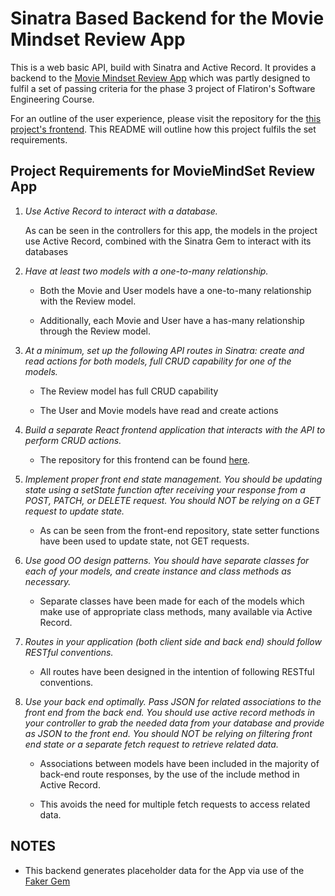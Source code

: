 # Sinatra Based Backend for the Movie Mindset Review App

This is a web basic API, build with Sinatra and Active Record. It provides a backend to the [Movie Mindset Review App](https://github.com/goose20090/phase-3-project-frontend) which was partly designed to fulfil a set of passing criteria for the phase 3 project of Flatiron's Software Engineering Course.

For an outline of the user experience, please visit the repository for the [this project's frontend](https://github.com/goose20090/phase-3-project-frontend). This README will outline how this project fulfils the set requirements.

## Project Requirements for MovieMindSet Review App


1) *Use Active Record to interact with a database.*

    As can be seen in the controllers for this app, the models in the project use Active Record, combined with the Sinatra Gem to interact with its databases


2)  *Have at least two models with a one-to-many relationship.*

    -  Both the Movie and User models have a one-to-many relationship with the Review model.
    
    - Additionally, each Movie and User have a has-many relationship through the Review model.

3) *At a minimum, set up the following API routes in Sinatra: create and read actions for both models, full CRUD capability for one of the models.*

    - The Review model has full CRUD capability

    - The User and Movie models have read and create actions

4) *Build a separate React frontend application that interacts with the API to
  perform CRUD actions.*

    - The repository for this frontend can be found [here](https://github.com/goose20090/phase-3-project-frontend).

5) *Implement proper front end state management. You should be updating state using a
  setState function after receiving your response from a POST, PATCH, or DELETE 
  request. You should NOT be relying on a GET request to update state.*

    - As can be seen from the front-end repository, state setter functions have been used to update state, not GET requests.

6) *Use good OO design patterns. You should have separate classes for each of your
  models, and create instance and class methods as necessary.*

    - Separate classes have been made for each of the models which make use of appropriate class methods, many available via Active Record.


7) *Routes in your application (both client side and back end) should follow RESTful
  conventions.*

    - All routes have been designed in the intention of following RESTful conventions.


8) *Use your back end optimally. Pass JSON for related associations to the front 
  end from the back end. You should use active record methods in your controller to grab
  the needed data from your database and provide as JSON to the front end. You
  should NOT be relying on filtering front end state or a separate fetch request to
  retrieve related data.*

    - Associations between models have been included in the majority of back-end route responses, by the use of the include method in Active Record.

    - This avoids the need for multiple fetch requests to access related data.


## NOTES

- This backend generates placeholder data for the App via use of the [Faker Gem](https://github.com/faker-ruby/faker)